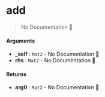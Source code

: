 # add

> No Documentation 🚧

#### Arguments

- **\_self** : `Mat2` \- No Documentation 🚧
- **rhs** : `Mat2` \- No Documentation 🚧

#### Returns

- **arg0** : `Mat2` \- No Documentation 🚧